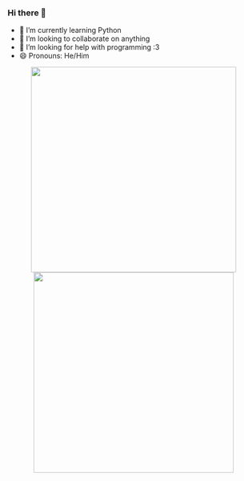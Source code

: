### Hi there 👋

<!--
**OfficialMuffin/OfficialMuffin** is a ✨ _special_ ✨ repository because its `README.md` (this file) appears on your GitHub profile.

Here are some ideas to get you started:

- 🔭 I’m currently working on ...
- 🌱 I’m currently learning ...
- 👯 I’m looking to collaborate on ...
- 🤔 I’m looking for help with ...
- 💬 Ask me about ...
- 📫 How to reach me: ...
- 😄 Pronouns: ...
- ⚡ Fun fact: ...
-->

- 🌱 I’m currently learning Python
- 👯 I’m looking to collaborate on anything
- 🤔 I’m looking for help with programming :3
- 😄 Pronouns: He/Him

<p align="center">
<img src="https://github-readme-stats.vercel.app/api?username=OfficialMuffin&theme=radical&show_icons=true" width="410"/>
<img src="https://github-readme-stats.vercel.app/api/top-langs/?username=OfficialMuffin&layout=compact&theme=radical" width="400" />
</p>
